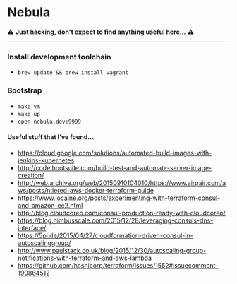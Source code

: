 # Nebula

:warning: **Just hacking, don't expect to find anything useful here...** :warning:

***

### Install development toolchain

- `brew update && brew install vagrant`

### Bootstrap

- `make vm`
- `make up`
- `open nebula.dev:9999`

#### Useful stuff that I’ve found...

- https://cloud.google.com/solutions/automated-build-images-with-jenkins-kubernetes
- http://code.hootsuite.com/build-test-and-automate-server-image-creation/
- http://web.archive.org/web/20150910104010/https://www.airpair.com/aws/posts/ntiered-aws-docker-terraform-guide
- https://www.iocaine.org/posts/experimenting-with-terraform-consul-and-amazon-ec2.html
- http://blog.cloudcoreo.com/consul-production-ready-with-cloudcoreo/
- https://blog.nimbusscale.com/2015/12/28/leveraging-consuls-dns-interface/
- https://5pi.de/2015/04/27/cloudformation-driven-consul-in-autoscalinggroup/
- http://www.paulstack.co.uk/blog/2015/12/30/autoscaling-group-notifications-with-terraform-and-aws-lambda
- https://github.com/hashicorp/terraform/issues/1552#issuecomment-190864512
